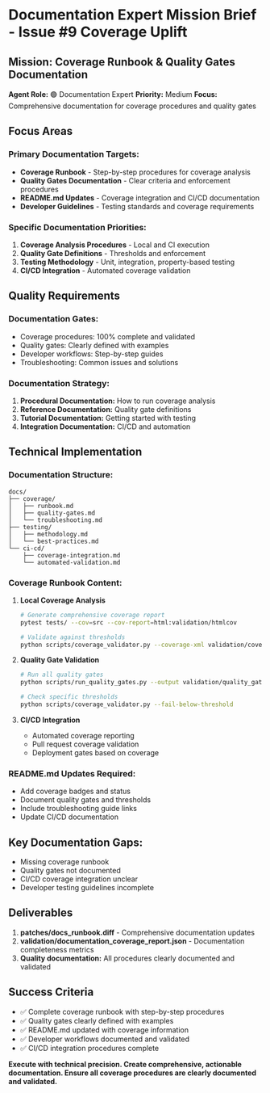 # Documentation Expert Mission Brief - Issue #9 Coverage Uplift

## Mission: Coverage Runbook & Quality Gates Documentation

**Agent Role:** 🟢 Documentation Expert
**Priority:** Medium
**Focus:** Comprehensive documentation for coverage procedures and quality gates

## Focus Areas

### Primary Documentation Targets:
- **Coverage Runbook** - Step-by-step procedures for coverage analysis
- **Quality Gates Documentation** - Clear criteria and enforcement procedures
- **README.md Updates** - Coverage integration and CI/CD documentation
- **Developer Guidelines** - Testing standards and coverage requirements

### Specific Documentation Priorities:
1. **Coverage Analysis Procedures** - Local and CI execution
2. **Quality Gate Definitions** - Thresholds and enforcement
3. **Testing Methodology** - Unit, integration, property-based testing
4. **CI/CD Integration** - Automated coverage validation

## Quality Requirements

### Documentation Gates:
- Coverage procedures: 100% complete and validated
- Quality gates: Clearly defined with examples
- Developer workflows: Step-by-step guides
- Troubleshooting: Common issues and solutions

### Documentation Strategy:
1. **Procedural Documentation:** How to run coverage analysis
2. **Reference Documentation:** Quality gate definitions
3. **Tutorial Documentation:** Getting started with testing
4. **Integration Documentation:** CI/CD and automation

## Technical Implementation

### Documentation Structure:
```
docs/
├── coverage/
│   ├── runbook.md
│   ├── quality-gates.md
│   └── troubleshooting.md
├── testing/
│   ├── methodology.md
│   └── best-practices.md
└── ci-cd/
    ├── coverage-integration.md
    └── automated-validation.md
```

### Coverage Runbook Content:
1. **Local Coverage Analysis**
   ```bash
   # Generate comprehensive coverage report
   pytest tests/ --cov=src --cov-report=html:validation/htmlcov

   # Validate against thresholds
   python scripts/coverage_validator.py --coverage-xml validation/coverage.xml
   ```

2. **Quality Gate Validation**
   ```bash
   # Run all quality gates
   python scripts/run_quality_gates.py --output validation/quality_gates.json

   # Check specific thresholds
   python scripts/coverage_validator.py --fail-below-threshold
   ```

3. **CI/CD Integration**
   - Automated coverage reporting
   - Pull request coverage validation
   - Deployment gates based on coverage

### README.md Updates Required:
- Add coverage badges and status
- Document quality gates and thresholds
- Include troubleshooting guide links
- Update CI/CD documentation

## Key Documentation Gaps:
- Missing coverage runbook
- Quality gates not documented
- CI/CD coverage integration unclear
- Developer testing guidelines incomplete

## Deliverables

1. **patches/docs_runbook.diff** - Comprehensive documentation updates
2. **validation/documentation_coverage_report.json** - Documentation completeness metrics
3. **Quality documentation:** All procedures clearly documented and validated

## Success Criteria

- ✅ Complete coverage runbook with step-by-step procedures
- ✅ Quality gates clearly defined with examples
- ✅ README.md updated with coverage information
- ✅ Developer workflows documented and validated
- ✅ CI/CD integration procedures complete

**Execute with technical precision. Create comprehensive, actionable documentation. Ensure all coverage procedures are clearly documented and validated.**